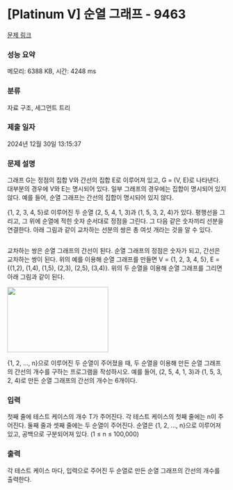 # [Platinum V] 순열 그래프 - 9463 

[문제 링크](https://www.acmicpc.net/problem/9463) 

### 성능 요약

메모리: 6388 KB, 시간: 4248 ms

### 분류

자료 구조, 세그먼트 트리

### 제출 일자

2024년 12월 30일 13:15:37

### 문제 설명

<p>그래프 G는 정점의 집합 V와 간선의 집합 E로 이루어져 있고, G = (V, E)로 나타낸다. 대부분의 경우에 V와 E는 명시되어 있다. 일부 그래프의 경우에는 집합이 명시되어 있지 않다. 예를 들어, 순열 그래프는 간선의 집합이 명시되어 있지 않다.</p>

<p>{1, 2, 3, 4, 5}로 이루어진 두 순열 (2, 5, 4, 1, 3)과 (1, 5, 3, 2, 4)가 있다. 평행선을 그리고, 그 위에 순열에 적힌 숫자 순서대로 정점을 그린다. 그 다음 같은 숫자끼리 선분을 연결한다. 아래 그림과 같이 교차하는 선분의 쌍은 총 여섯 개라는 것을 알 수 있다.</p>

<p><img alt="" src="https://www.acmicpc.net/upload/images/perm1.png"></p>

<p>교차하는 쌍은 순열 그래프의 간선이 된다. 순열 그래프의 정점은 숫자가 되고, 간선은 교차하는 쌍이 된다. 위의 예를 이용해 순열 그래프를 만들면 V = {1, 2, 3, 4, 5}, E = {(1,2), (1,4), (1,5), (2,3), (2,5), (3,4)}. 위의 두 순열을 이용해 순열 그래프를 그리면 아래 그림과 같이 된다.</p>

<p><img alt="" src="https://www.acmicpc.net/upload/images/perm2.png" style="height:150px; width:232px"></p>

<p>{1, 2, ..., n}으로 이루어진 두 순열이 주어졌을 때, 두 순열을 이용해 만든 순열 그래프의 간선의 개수를 구하는 프로그램을 작성하시오. 예를 들어, (2, 5, 4, 1, 3)과 (1, 5, 3, 2, 4)로 만든 순열 그래프의 간선의 개수는 6개이다.</p>

### 입력 

 <p>첫째 줄에 테스트 케이스의 개수 T가 주어진다. 각 테스트 케이스의 첫째 줄에는 n이 주어진다. 둘째 줄과 셋째 줄에는 두 순열이 주어진다. 순열은 {1, 2, ..., n}으로 이루어져 있고, 공백으로 구분되어져 있다. (1 ≤ n ≤ 100,000)</p>

### 출력 

 <p>각 테스트 케이스 마다, 입력으로 주어진 두 순열로 만든 순열 그래프의 간선의 개수를 출력한다.</p>

